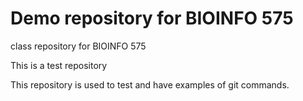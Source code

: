 # Demo repository for BIOINFO 575
class repository for BIOINFO 575

This is a test repository

This repository is used to test and have examples of git commands.

